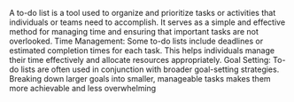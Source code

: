 A to-do list is a tool used to organize and prioritize tasks or activities that individuals or teams need to accomplish. It serves as a simple and effective method for managing time and ensuring that important tasks are not overlooked. 
Time Management: Some to-do lists include deadlines or estimated completion times for each task. This helps individuals manage their time effectively and allocate resources appropriately.
Goal Setting: To-do lists are often used in conjunction with broader goal-setting strategies. Breaking down larger goals into smaller, manageable tasks makes them more achievable and less overwhelming
